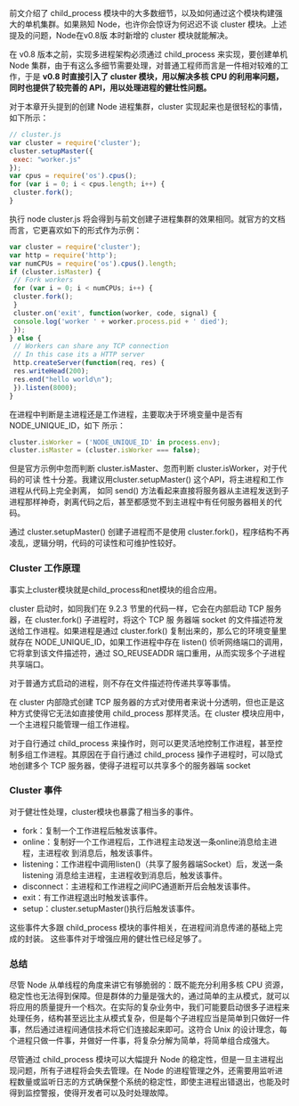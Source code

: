 前文介绍了 child_process 模块中的大多数细节，以及如何通过这个模块构建强大的单机集群。如果熟知 Node，也许你会惊讶为何迟迟不谈 cluster 模块。上述提及的问题，Node在v0.8版 本时新增的 cluster 模块就能解决。

在 v0.8 版本之前，实现多进程架构必须通过 child_process 来实现，要创建单机 Node 集群，由于有这么多细节需要处理，对普通工程师而言是一件相对较难的工作，于是 **v0.8 时直接引入了 cluster 模块，用以解决多核 CPU 的利用率问题，同时也提供了较完善的 API，用以处理进程的健壮性问题。**

对于本章开头提到的创建 Node 进程集群，cluster 实现起来也是很轻松的事情，如下所示：

```javascript
// cluster.js 
var cluster = require('cluster'); 
cluster.setupMaster({ 
 exec: "worker.js" 
}); 
var cpus = require('os').cpus(); 
for (var i = 0; i < cpus.length; i++) { 
 cluster.fork(); 
} 
```

执行 node cluster.js 将会得到与前文创建子进程集群的效果相同。就官方的文档而言，它更喜欢如下的形式作为示例：

```javascript
var cluster = require('cluster'); 
var http = require('http'); 
var numCPUs = require('os').cpus().length; 
if (cluster.isMaster) { 
 // Fork workers 
 for (var i = 0; i < numCPUs; i++) { 
 cluster.fork(); 
 } 
 cluster.on('exit', function(worker, code, signal) { 
 console.log('worker ' + worker.process.pid + ' died'); 
 }); 
} else { 
 // Workers can share any TCP connection 
 // In this case its a HTTP server 
 http.createServer(function(req, res) { 
 res.writeHead(200); 
 res.end("hello world\n"); 
 }).listen(8000); 
} 
```

在进程中判断是主进程还是工作进程，主要取决于环境变量中是否有 NODE_UNIQUE_ID，如下 所示：

```javascript
cluster.isWorker = ('NODE_UNIQUE_ID' in process.env); 
cluster.isMaster = (cluster.isWorker === false); 
```

但是官方示例中忽而判断 cluster.isMaster、忽而判断 cluster.isWorker，对于代码的可读 性十分差。我建议用cluster.setupMaster() 这个API，将主进程和工作进程从代码上完全剥离， 如同 send() 方法看起来直接将服务器从主进程发送到子进程那样神奇，剥离代码之后，甚至都感觉不到主进程中有任何服务器相关的代码。

通过 cluster.setupMaster() 创建子进程而不是使用 cluster.fork()，程序结构不再凌乱，逻辑分明，代码的可读性和可维护性较好。

### Cluster 工作原理

事实上cluster模块就是child_process和net模块的组合应用。

cluster 启动时，如同我们在 9.2.3 节里的代码一样，它会在内部启动 TCP 服务器，在 cluster.fork() 子进程时，将这个 TCP 服 务器端 socket 的文件描述符发送给工作进程。如果进程是通过 cluster.fork() 复制出来的，那么它的环境变量里就存在 NODE_UNIQUE_ID，如果工作进程中存在 listen() 侦听网络端口的调用，它将拿到该文件描述符，通过 SO_REUSEADDR 端口重用，从而实现多个子进程共享端口。

对于普通方式启动的进程，则不存在文件描述符传递共享等事情。

在 cluster 内部隐式创建 TCP 服务器的方式对使用者来说十分透明，但也正是这种方式使得它无法如直接使用 child_process 那样灵活。在 cluster 模块应用中，一个主进程只能管理一组工作进程。

对于自行通过 child_process 来操作时，则可以更灵活地控制工作进程，甚至控制多组工作进程。其原因在于自行通过 child_process 操作子进程时，可以隐式地创建多个 TCP 服务器，使得子进程可以共享多个的服务器端 socket

### Cluster 事件

对于健壮性处理，cluster模块也暴露了相当多的事件。

- fork：复制一个工作进程后触发该事件。 
- online：复制好一个工作进程后，工作进程主动发送一条online消息给主进程，主进程收 到消息后，触发该事件。 
- listening：工作进程中调用listen()（共享了服务器端Socket）后，发送一条listening 消息给主进程，主进程收到消息后，触发该事件。 
- disconnect：主进程和工作进程之间IPC通道断开后会触发该事件。 
- exit：有工作进程退出时触发该事件。 
- setup：cluster.setupMaster()执行后触发该事件。

这些事件大多跟 child_process 模块的事件相关，在进程间消息传递的基础上完成的封装。 这些事件对于增强应用的健壮性已经足够了。

### 总结

尽管 Node 从单线程的角度来讲它有够脆弱的：既不能充分利用多核 CPU 资源，稳定性也无法得到保障。但是群体的力量是强大的，通过简单的主从模式，就可以将应用的质量提升一个档次。在实际的复杂业务中，我们可能要启动很多子进程来处理任务，结构甚至远比主从模式复杂，但是每个子进程应当是简单到只做好一件事，然后通过进程间通信技术将它们连接起来即可。这符合 Unix 的设计理念，每个进程只做一件事，并做好一件事，将复杂分解为简单，将简单组合成强大。

尽管通过 child_process 模块可以大幅提升 Node 的稳定性，但是一旦主进程出现问题，所有子进程将会失去管理。在 Node 的进程管理之外，还需要用监听进程数量或监听日志的方式确保整个系统的稳定性，即使主进程出错退出，也能及时得到监控警报，使得开发者可以及时处理故障。